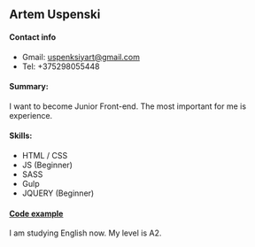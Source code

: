 ## Artem Uspenski
#### Contact info
* Gmail: uspenksiyart@gmail.com
* Tel: +375298055448
#### Summary:
I want to become Junior Front-end. The most important for me is experience.
#### Skills:
* HTML / CSS
* JS (Beginner)
* SASS
* Gulp   
* JQUERY (Beginner)
#### [Code example](https://github.com/Mach1nka/Project-2_verstka)

I am studying English now. My level is А2.

